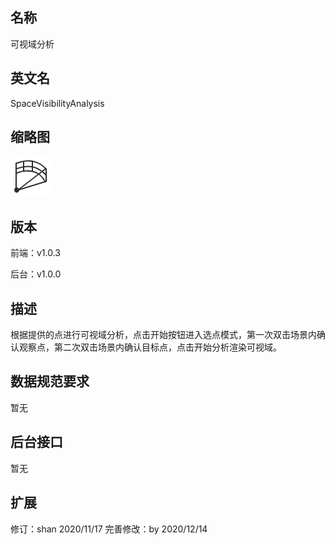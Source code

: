 ## 名称
可视域分析

## 英文名
SpaceVisibilityAnalysis

## 缩略图
![](./logo.png)

## 版本
前端：v1.0.3

后台：v1.0.0 

## 描述
根据提供的点进行可视域分析，点击开始按钮进入选点模式，第一次双击场景内确认观察点，第二次双击场景内确认目标点，点击开始分析渲染可视域。


## 数据规范要求
暂无


## 后台接口
暂无


## 扩展
修订：shan 2020/11/17
完善修改：by 2020/12/14
